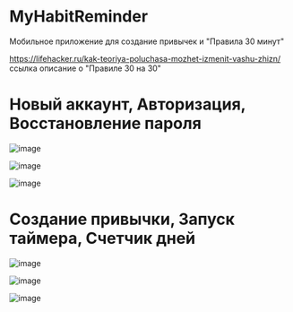# MyHabitReminder

Мобильное приложение для создание привычек и "Правила 30 минут"

https://lifehacker.ru/kak-teoriya-poluchasa-mozhet-izmenit-vashu-zhizn/ ссылка описание о "Правиле 30 на 30"

# Новый аккаунт, Авторизация, Восстановление пароля
![image](https://github.com/vladislav-8/MyHabitReminder/assets/116372579/13c59dfb-299b-42d8-b324-29cf9e54caa8)

![image](https://github.com/vladislav-8/MyHabitReminder/assets/116372579/c9d6beb0-9b27-47df-b352-0ef5f614b9b6)

![image](https://github.com/vladislav-8/MyHabitReminder/assets/116372579/785b2eb4-2cc3-4586-b6ab-e6d4617e963f)

# Создание привычки, Запуск таймера, Счетчик дней

![image](https://github.com/vladislav-8/MyHabitReminder/assets/116372579/7ffe1b45-792a-4f0a-b151-b0563463cc3c)

![image](https://github.com/vladislav-8/MyHabitReminder/assets/116372579/c7dbbfb6-a02e-454d-8a5b-9352defd990a)

![image](https://github.com/vladislav-8/MyHabitReminder/assets/116372579/939dd178-605d-42d5-ac06-bd46be845391)





